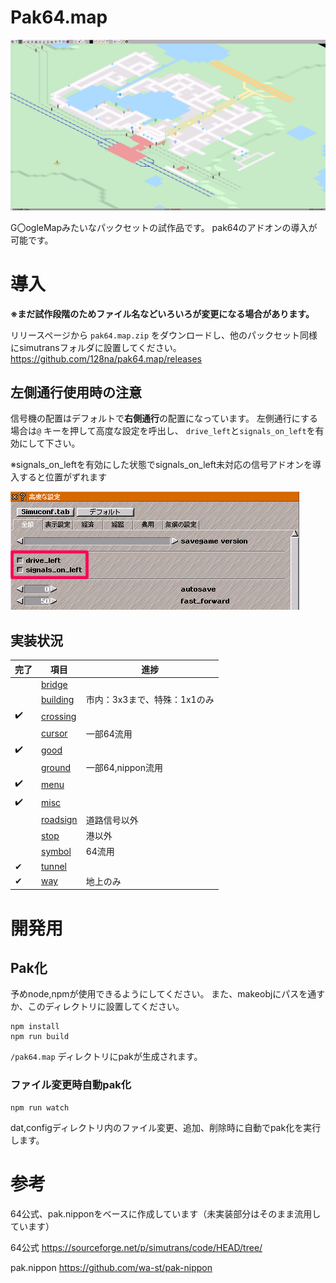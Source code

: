 # Pak64.map

![thumbnail](./docs/thumb.png)

G〇ogleMapみたいなパックセットの試作品です。
pak64のアドオンの導入が可能です。

# 導入
**※まだ試作段階のためファイル名などいろいろが変更になる場合があります。**

リリースページから `pak64.map.zip` をダウンロードし、他のパックセット同様にsimutransフォルダに設置してください。 
https://github.com/128na/pak64.map/releases

## 左側通行使用時の注意
信号機の配置はデフォルトで**右側通行**の配置になっています。
左側通行にする場合は`@` キーを押して高度な設定を呼出し、 `drive_left`と`signals_on_left`を有効にして下さい。

※signals_on_leftを有効にした状態でsignals_on_left未対応の信号アドオンを導入すると位置がずれます

![drive_left](./docs/drive_left.png)


## 実装状況

|完了|項目|進捗|
|---|---|---|
|　|[bridge](./src/dat/bridge)||
|　|[building](./src/dat/building)|市内：3x3まで、特殊：1x1のみ|
|✔️|[crossing](./src/dat/crossing)||
|　|[cursor](./src/dat/cursor)|一部64流用|
|✔️|[good](./src/dat/good)||
|　|[ground](./src/dat/ground)|一部64,nippon流用|
|✔️|[menu](./src/dat/menu)||
|✔️|[misc](./src/dat/misc)||
|　|[roadsign](./src/dat/roadsign)|道路信号以外|
|　|[stop](./src/dat/stop)|港以外|
|　|[symbol](./src/dat/symbol)|64流用|
|✔|[tunnel](./src/dat/tunnel)||
|✔|[way](./src/dat/way)|地上のみ|

# 開発用
## Pak化
予めnode,npmが使用できるようにしてください。
また、makeobjにパスを通すか、このディレクトリに設置してください。

```
npm install
npm run build
```
`/pak64.map` ディレクトリにpakが生成されます。

### ファイル変更時自動pak化

```
npm run watch
```
dat,configディレクトリ内のファイル変更、追加、削除時に自動でpak化を実行します。

# 参考
64公式、pak.nipponをベースに作成しています（未実装部分はそのまま流用しています）

64公式
https://sourceforge.net/p/simutrans/code/HEAD/tree/

pak.nippon
https://github.com/wa-st/pak-nippon